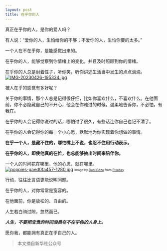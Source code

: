 ```yaml
---
layout: post
title: 在乎你的人
---
```



真正在乎你的人，是你的爱人吗？


有人说：“爱你的人，生怕给你的不够；不爱你的人，生怕你要的太多。”


一个人在不在乎你，是能感觉出来的。


在乎你的人，能够觉察到你情绪上的变化，并且及时照顾到你的情绪。


在乎你的人总是耐着性子，听你笑，听你讲述生活当中发生的点点滴滴。
[![IMG-20230426-195334.jpg](https://i.postimg.cc/wBkFyF7p/IMG-20230426-195334.jpg)](https://postimg.cc/f3JY1cc2)

被人在乎的感觉有多好呢？


关于你的事情，那个人总是记得很仔细，比如你喜欢什么，不喜欢什么。在他面前，你不必隐藏自己的不开心，他会在你难过的时候，温柔地告诉你，不必怕，有我在。


在乎你的人会记得你说过的话，哪怕过了很久，有些话连你自己也记不清了。


在乎你的人会记得你的每一个小心愿，默默地为你实现着你想做的事情。


**在乎一个人，是藏不住的，哪怕嘴上不说，也忍不住用行动表示。**


**在乎你的人，即使他真的在忙，也总能够抽出时间来陪伴你。**


一个人的时间花在哪里，他的心思，就在哪里。
[![poppies-gaed0fa457-1280.jpg](https://i.postimg.cc/zvHnjkX3/poppies-gaed0fa457-1280.jpg)](https://postimg.cc/LgRY4LPM)
<font size=1>Image by <a href="https://pixabay.com/users/danigeza-49249/?utm_source=link-attribution&amp;utm_medium=referral&amp;utm_campaign=image&amp;utm_content=174276">Dani Géza</a> from <a href="https://pixabay.com//?utm_source=link-attribution&amp;utm_medium=referral&amp;utm_campaign=image&amp;utm_content=174276">Pixabay</a></font>


行动，往往比言语更能说明问题。


在乎你的人，对你常常是宽容的。


在他面前，你是放松的、自由的。


人生若白驹过隙，忽然而已。


***人生，不要把宝贵的时间浪费在不在乎你的人身上。***


愿你我，都能拥有真正在乎自己的人。


> 本文摘自新华社公众号


